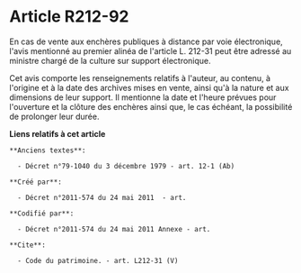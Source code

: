 # Article R212-92

En cas de vente aux enchères publiques à distance par voie électronique, l'avis mentionné au premier alinéa de l'article L.
212-31 peut être adressé au ministre chargé de la culture sur support électronique. 

Cet avis comporte les renseignements relatifs à l'auteur, au contenu, à l'origine et à la date des archives mises en vente,
ainsi qu'à la nature et aux dimensions de leur support. Il mentionne la date et l'heure prévues pour l'ouverture et la
clôture des enchères ainsi que, le cas échéant, la possibilité de prolonger leur durée.

**Liens relatifs à cet article**

	**Anciens textes**:

	  - Décret n°79-1040 du 3 décembre 1979 - art. 12-1 (Ab)

	**Créé par**:

	  - Décret n°2011-574 du 24 mai 2011  - art.

	**Codifié par**:

	  - Décret n°2011-574 du 24 mai 2011 Annexe - art.

	**Cite**:

	  - Code du patrimoine. - art. L212-31 (V)
